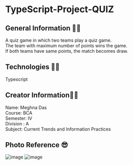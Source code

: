 # TypeScript-Project-QUIZ

## General Information 🤷‍♀️
A quiz game in which two teams play a quiz game.<br>
The team with maximum number of points wins the game.<br>
If both teams have same points, the match becomes draw.<br>

## Technologies 👩‍💻
Typescript

## Creator Information👩‍💻
Name: Meghna Das<br>
Course: BCA<br>
Semester: IV<br>
Division : A<br>
Subject: Current Trends and Information Practices<br>

## Photo Reference 😎
![image](https://user-images.githubusercontent.com/55181652/111861623-ddc84280-8975-11eb-904c-a48109bfcee5.png)
![image](https://user-images.githubusercontent.com/55181652/111861625-e3258d00-8975-11eb-8c96-8e1de3153e8e.png)





